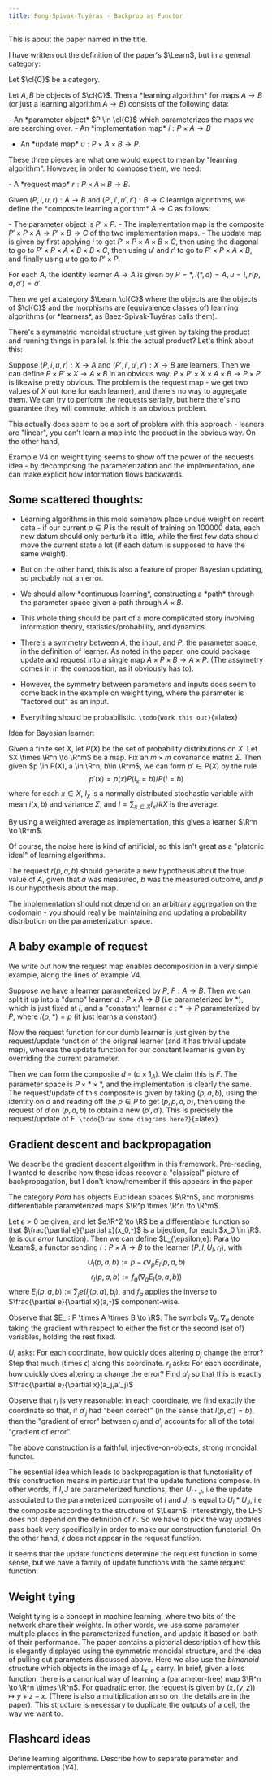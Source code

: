 ```yaml
---
title: Fong-Spivak-Tuyéras - Backprop as Functor
---
```

This is about the paper named in the title.

I have written out the definition of the paper's $\Learn$, but in a
general category:

Let $\cl{C}$ be a category.

Let $A,B$ be objects of $\cl{C}$. Then a \*learning algorithm\* for maps
$A \to B$ (or just a learning algorithm $A \to B$) consists of the
following data:

\- An \*parameter object\* $P \in \cl{C}$ which parameterizes the maps
we are searching over. - An \*implementation map\* $i: P \times A \to B$
- An \*update map\* $u: P \times A \times B \to P$.

These three pieces are what one would expect to mean by \"learning
algorithm\". However, in order to compose them, we need:

\- A \*request map\* $r: P \times A \times B \to B$.

Given $(P,i,u,r): A \to B$ and $(P',i',u',r'): B \to C$ learnign
algorithms, we define the \*composite learning algorithm\* $A \to C$ as
follows:

\- The parameter object is $P' \times P$. - The implementation map is
the composite $P' \times P \times A \to P' \times B \to C$ of the two
implementation maps. - The update map is given by first applying $i$ to
get $P' \times P \times A \times B \times C$, then using the diagonal to
go to $P' \times P \times A \times B \times B \times C$, then using $u'$
and $r'$ to go to $P' \times P \times A \times B$, and finally using $u$
to go to $P' \times P$.

For each $A$, the identity learner $A \to A$ is given by
$P = *, i(*,a) = A, u = !, r(p,a,a') = a'$.

Then we get a category $\Learn_\cl{C}$ where the objects are the objects
of $\cl{C}$ and the morphisms are (equivalence classes of) learning
algorithms (or \*learners\*, as Baez-Spivak-Tuyéras calls them).

There's a symmetric monoidal structure just given by taking the product
and running things in parallel. Is this the actual product? Let's think
about this:

Suppose $(P,i,u,r): X \to A$ and $(P',i',u',r'): X \to B$ are learners.
Then we can define $P \times P' \times X \to A \times B$ in an obvious
way. $P \times P' \times X \times A \times B \to P \times P'$ is
likewise pretty obvious. The problem is the request map - we get two
values of $X$ out (one for each learner), and there's no way to
aggregate them. We can try to perform the requests serially, but here
there's no guarantee they will commute, which is an obvious problem.

This actually does seem to be a sort of problem with this approach -
leaners are "linear", you can't learn a map into the product in the
obvious way. On the other hand,

Example V4 on weight tying seems to show off the power of the requests
idea - by decomposing the parameterization and the implementation, one
can make explicit how information flows backwards.

Some scattered thoughts:
------------------------

-   Learning algorithms in this mold somehow place undue weight on
    recent data - if our current $p \in P$ is the result of training on
    $100000$ data, each new datum should only perturb it a little, while
    the first few data should move the current state a lot (if each
    datum is supposed to have the same weight).

-   But on the other hand, this is also a feature of proper Bayesian
    updating, so probably not an error.

-   We should allow \*continuous learning\*, constructing a \*path\*
    through the parameter space given a path through $A \times B$.

-   This whole thing should be part of a more complicated story
    involving information theory, statistics/probability, and dynamics.

-   There's a symmetry between $A$, the input, and $P$, the parameter
    space, in the definition of learner. As noted in the paper, one
    could package update and request into a single map
    $A \times P \times B \to A \times P$. (The assymetry comes in in the
    composition, as it obviously has to).

-   However, the symmetry between parameters and inputs does seem to
    come back in the example on weight tying, where the parameter is
    "factored out" as an input.

-   Everything should be probabilistic. `\todo{Work this out}`{=latex}

Idea for Bayesian learner:

Given a finite set $X$, let $P(X)$ be the set of probability
distributions on $X$. Let $X \times \R^n \to \R^m$ be a map. Fix an
$m\times m$ covariance matrix $\Sigma$. Then given
$p \in P(X), a \in \R^n, b\in \R^m$, we can form $p' \in P(X)$ by the
rule $$p'(x) = p(x)P(I_x=b)/P(I=b)$$ where for each $x\in X$, $I_x$ is a
normally distributed stochastic variable with mean $i(x,b)$ and variance
$\Sigma$, and $I = \sum_{x\in X}I_x / \#X$ is the average.

By using a weighted average as implementation, this gives a learner
$\R^n \to \R^m$.

Of course, the noise here is kind of artificial, so this isn't great as
a "platonic ideal" of learning algorithms.

The request $r(p,a,b)$ should generate a new hypothesis about the true
value of $A$, given that $a$ was measured, $b$ was the measured outcome,
and $p$ is our hypothesis about the map.

The implementation should not depend on an arbitrary aggregation on the
codomain - you should really be maintaining and updating a probability
distribution on the parameterization space.

A baby example of request
-------------------------

We write out how the request map enables decomposition in a very simple
example, along the lines of example V4.

Suppose we have a learner parameterized by $P$, $F: A \to B$. Then we
can split it up into a "dumb" learner $d: P \times A \to B$ (i.e
parameterized by $*$), which is just fixed at $i$, and a "constant"
learner $c: * \to P$ parameterized by $P$, where $i(p,*) = p$ (it just
learns a constant).

Now the request function for our dumb learner is just given by the
request/update function of the original learner (and it has trivial
update map), whereas the update function for our constant learner is
given by overriding the current parameter.

Then we can form the composite $d \circ (c \times 1_A)$. We claim this
is $F$. The parameter space is $P \times * \times *$, and the
implementation is clearly the same. The request/update of this composite
is given by taking $(p,a,b)$, using the identity on $a$ and reading off
the $p\in P$ to get $(p,p,a,b)$, then using the request of $d$ on
$(p,a,b)$ to obtain a new $(p',a')$. This is precisely the
request/update of $F$. `\todo{Draw some diagrams here?}`{=latex}

Gradient descent and backpropagation
------------------------------------

We describe the gradient descent algorithm in this framework.
Pre-reading, I wanted to describe how these ideas recover a "classical"
picture of backpropagation, but I don't know/remember if this appears in
the paper.

The category *Para* has objects Euclidean spaces $\R^n$, and morphisms
differentiable parameterized maps $\R^p \times \R^n \to \R^m$.

Let $\epsilon > 0$ be given, and let $e:\R^2 \to \R$ be a differentiable
function so that $\frac{\partial e}{\partial x}(x_0,-)$ is a bijection,
for each $x_0 \in \R$. ($e$ is our *error* function). Then we can define
$L_{\epsilon,e}: Para \to \Learn$, a functor sending
$I: P \times A \to B$ to the learner $(P,I,U_I,r_I)$, with
$$U_I(p,a,b) := p - \epsilon \nabla_pE_I(p,a,b)$$
$$r_I(p,a,b) := f_a(\nabla_aE_I(p,a,b))$$ where
$E_I(p,a,b) := \sum_j e(I_j(p,a),b_j)$, and $f_a$ applies the inverse to
$\frac{\partial e}{\partial x}(a,-)$ component-wise.

Observe that $E_I: P \times A \times B \to \R$. The symbols
$\nabla_p, \nabla_a$ denote taking the gradient with respect to either
the fist or the second (set of) variables, holding the rest fixed.

$U_I$ asks: For each coordinate, how quickly does altering $p_j$ change
the error? Step that much (times $\epsilon$) along this coordinate.
$r_I$ asks: For each coordinate, how quickly does altering $a_j$ change
the error? Find $a'_j$ so that this is exactly
$\frac{\partial e}{\partial x}(a_j,a'_j)$

Observe that $r_I$ is very reasonable: in each coordinate, we find
exactly the coordinate so that, if $a'_j$ had "been correct" (in the
sense that $I(p,a') = b$), then the "gradient of error" between $a_j$
and $a'_j$ accounts for all of the total "gradient of error".

The above construction is a faithful, injective-on-objects, strong
monoidal functor.

The essential idea which leads to backpropagation is that functoriality
of this construction means in particular that the update functions
compose. In other words, if $I,J$ are parameterized functions, then
$U_{I * J}$, i.e the update associated to the parameterized composite of
$I$ and $J$, is equal to $U_I * U_J$, i.e the composite according to the
structure of $\Learn$. Interestingly, the LHS does not depend on the
definition of $r_I$. So we have to pick the way updates pass back very
specifically in order to make our construction functorial. On the other
hand, $\epsilon$ does not appear in the request function.

It seems that the update functions determine the request function in
some sense, but we have a family of update functions with the same
request function.

Weight tying
------------

Weight tying is a concept in machine learning, where two bits of the
network share their weights. In other words, we use some parameter
multiple places in the parameterized function, and update it based on
both of their performance. The paper contains a pictorial description of
how this is elegantly displayed using the symmetric monoidal structure,
and the idea of pulling out parameters discussed above. Here we also use
the *bimonoid* structure which objects in the image of $L_{\epsilon,e}$
carry. In brief, given a loss function, there is a canonical way of
learning a (parameter-free) map $\R^n \to \R^n \times \R^n$. For
quadratic error, the request is given by $(x,(y,z)) \mapsto y+z-x$.
(There is also a multiplication an so on, the details are in the paper).
This structure is necessary to duplicate the outputs of a cell, the way
we want to.

Flashcard ideas
---------------

Define learning algorithms. Describe how to separate parameter and
implementation (V4).
